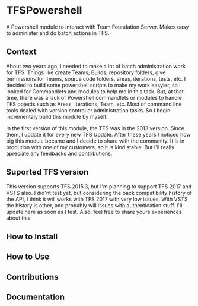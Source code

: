 # TFSPowershell
A Powershell module to interact with Team Foundation Server. Makes easy to administer and do batch actions in TFS. 

## Context

About two years ago, I needed to make a lot of batch administration work for TFS. Things like create Teams, Builds, repository folders, give permissions for Teams, source code folders, areas, iterations, tests, etc. I decided to build some powershell scripts to make my work easyier, so I looked for Commandlets and modules to help me in this task. But, at that time, there was a lack of Powershell commandlets or modules to handle TFS objects such as Areas, Iterations, Team, etc. Most of command line tools dealed with version control or administration tasks. So I begin incrementaly build this module by myself. 

In the first version of this module, the TFS was in the 2013 version. Since them, I update it for every new TFS Update. After these years I noticed how big this module became and I decide to share with the community. It is in prodution with one of my customers, so it is kind stable. But I'll really apreciate any feedbacks and contributions. 

## Suported TFS version

This version supports TFS 2015.3, but I'm planning to support TFS 2017 and VSTS also. I did'nt test yet, but considering the back compatibility history of the API,  I think it will works with TFS 2017 with very low issues. With VSTS the history is other, and probably will issues with authentication stuff. I'll update here as soon as I test. Also, feel free to share yours experiences about this.    

## How to Install

## How to Use

## Contributions

## Documentation